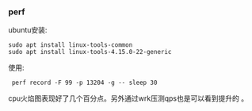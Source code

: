 ### perf

ubuntu安装:

	sudo apt install linux-tools-common
	sudo apt install linux-tools-4.15.0-22-generic
	
使用:

	 perf record -F 99 -p 13204 -g -- sleep 30
	 
cpu火焰图表现好了几个百分点。另外通过wrk压测qps也是可以看到提升的 。